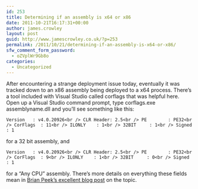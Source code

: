 ```yaml
---
id: 253
title: Determining if an assembly is x64 or x86
date: 2011-10-21T16:17:31+00:00
author: james.crowley
layout: post
guid: http://www.jamescrowley.co.uk/?p=253
permalink: /2011/10/21/determining-if-an-assembly-is-x64-or-x86/
sfw_comment_form_password:
  - oZVplWr9Gb8o
categories:
  - Uncategorized
---
```

After encountering a strange deployment issue today, eventually it was tracked down to an x86 assembly being deployed to a x64 process. There&#8217;s a tool included with Visual Studio called corflags that was helpful here. Open up a Visual Studio command prompt, type corflags.exe assemblyname.dll and you&#8217;ll see something like this:

`Version   : v4.0.20926<br />
CLR Header: 2.5<br />
PE        : PE32<br />
CorFlags  : 11<br />
ILONLY    : 1<br />
32BIT     : 1<br />
Signed    : 1`

for a 32 bit assembly, and 

`Version   : v4.0.20926<br />
CLR Header: 2.5<br />
PE        : PE32<br />
CorFlags  : 9<br />
ILONLY    : 1<br />
32BIT     : 0<br />
Signed    : 1`

for a &#8220;Any CPU&#8221; assembly. There&#8217;s more details on everything these fields mean in [Brian Peek&#8217;s excellent blog post](http://theruntime.com/blogs/brianpeek/archive/2007/11/13/x64-development-with-net.aspx) on the topic.